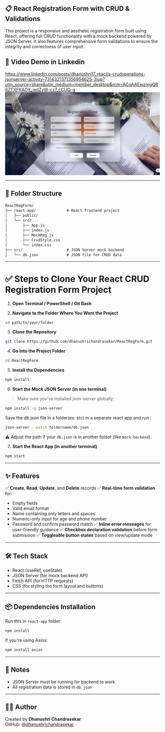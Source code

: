 ## 📋 React Registration Form with CRUD & Validations

This project is a responsive and aesthetic registration form built using React, offering full CRUD functionality with a mock backend powered by JSON Server. It also features comprehensive form validations to ensure the integrity and correctness of user input.

## 🎥 Video Demo in Linkedin 
https://www.linkedin.com/posts/dhanushri17_reactjs-crudoperations-jsonserver-activity-7314321371356954625-3Iup?utm_source=share&utm_medium=member_desktop&rcm=ACoAAEwzmgQB6ZTXFKAOY_iedZyW-cz7_cCUQ-g
![Registration Form Screenshot](https://github.com/dhanushrichandrasekar/ReactRegForm/blob/f40760f1c8cf5b4f0ecf23101492a8497b986968/RegistrationForm.png)

---

## 📁 Folder Structure

```
ReactRegForm/
├── react-app/              # React frontend project
│   ├── public/
│   └── src/
│       ├── App.js
│       ├── index.js
│       ├── MockReg.js
│       ├── CrudStyle.css
│       └── index.css
├── src/                    # JSON Server mock backend
│   └── db.json             # JSON file for CRUD data
```

---

# ✅ Steps to Clone Your React CRUD Registration Form Project

1. **Open Terminal / PowerShell / Git Bash**

2. **Navigate to the Folder Where You Want the Project**
```bash
cd path/to/your/folder
```

3. **Clone the Repository**
```bash
git clone https://github.com/dhanushrichandrasekar/ReactRegForm.git
```

4. **Go Into the Project Folder**
```bash
cd ReactRegForm
```

5. **Install the Dependencies**
```bash
npm install
```

6. **Start the Mock JSON Server (in one terminal)**
> Make sure you’ve installed json-server globally:
```bash
npm install -g json-server
```

Save the db.json file in a folder(ex: src) in a separate react app and run :
```bash
json-server --watch foldername/db.json
```

⚠️ Adjust the path if your `db.json` is in another folder (like `mock-backend`).

7. **Start the React App (in another terminal)**
```bash
npm start
```
---

## ✨ Features

✅ **Create**, **Read**, **Update**, and **Delete**  records
✅ **Real-time form validation** for:
- Empty fields
- Valid email format
- Name containing only letters and spaces
- Numeric-only input for age and phone number
- Password and confirm password match
✅ **Inline error messages** for user-friendly guidance
✅ **Checkbox declaration validation** before form submission
✅ **Toggleable button states** based on view/update mode

---

## 🛠 Tech Stack
- React (useRef, useState)
- JSON Server (for mock backend API)
- Fetch API (for HTTP requests)
- CSS (for styling the form layout and buttons)

---

## 📦 Dependencies Installation

Run this in `react-app` folder:

```bash
npm install
```

If you're using Axios:
```bash
npm install axios
```

---

## 🧠 Notes

- JSON Server must be running for backend to work
- All registration data is stored in `db.json`

---

## 👩‍💻 Author

Created by **Dhanushri Chandrasekar**  
GitHub: [@dhanushrichandrasekar](https://github.com/dhanushrichandrasekar)

